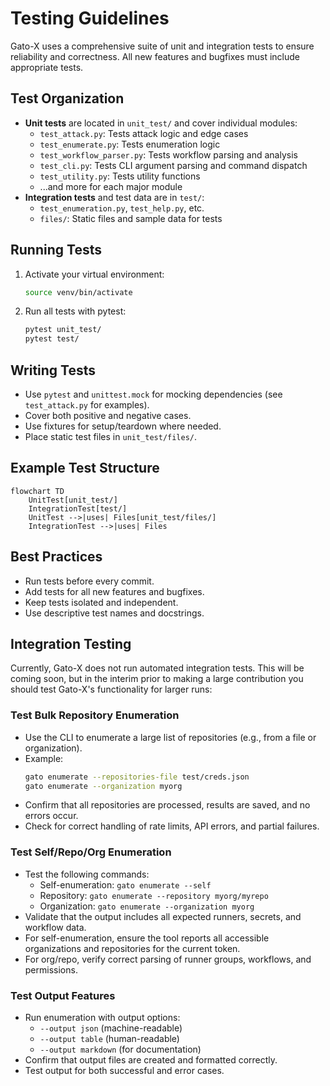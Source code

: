 # Testing Guidelines

Gato-X uses a comprehensive suite of unit and integration tests to ensure reliability and correctness. All new features and bugfixes must include appropriate tests.

## Test Organization

- **Unit tests** are located in `unit_test/` and cover individual modules:
  - `test_attack.py`: Tests attack logic and edge cases
  - `test_enumerate.py`: Tests enumeration logic
  - `test_workflow_parser.py`: Tests workflow parsing and analysis
  - `test_cli.py`: Tests CLI argument parsing and command dispatch
  - `test_utility.py`: Tests utility functions
  - ...and more for each major module
- **Integration tests** and test data are in `test/`:
  - `test_enumeration.py`, `test_help.py`, etc.
  - `files/`: Static files and sample data for tests

## Running Tests

1. Activate your virtual environment:
   ```bash
   source venv/bin/activate
   ```
2. Run all tests with pytest:
   ```bash
   pytest unit_test/
   pytest test/
   ```

## Writing Tests

- Use `pytest` and `unittest.mock` for mocking dependencies (see `test_attack.py` for examples).
- Cover both positive and negative cases.
- Use fixtures for setup/teardown where needed.
- Place static test files in `unit_test/files/`.

## Example Test Structure

```mermaid
flowchart TD
    UnitTest[unit_test/]
    IntegrationTest[test/]
    UnitTest -->|uses| Files[unit_test/files/]
    IntegrationTest -->|uses| Files
```

## Best Practices

- Run tests before every commit.
- Add tests for all new features and bugfixes.
- Keep tests isolated and independent.
- Use descriptive test names and docstrings.

## Integration Testing

Currently, Gato-X does not run automated integration tests. This will be coming soon, but in the interim prior to making a large contribution you should test Gato-X's functionality for larger runs:

### Test Bulk Repository Enumeration

- Use the CLI to enumerate a large list of repositories (e.g., from a file or organization).
- Example:
  ```bash
  gato enumerate --repositories-file test/creds.json
  gato enumerate --organization myorg
  ```
- Confirm that all repositories are processed, results are saved, and no errors occur.
- Check for correct handling of rate limits, API errors, and partial failures.

### Test Self/Repo/Org Enumeration

- Test the following commands:
  - Self-enumeration: `gato enumerate --self`
  - Repository: `gato enumerate --repository myorg/myrepo`
  - Organization: `gato enumerate --organization myorg`
- Validate that the output includes all expected runners, secrets, and workflow data.
- For self-enumeration, ensure the tool reports all accessible organizations and repositories for the current token.
- For org/repo, verify correct parsing of runner groups, workflows, and permissions.

### Test Output Features

- Run enumeration with output options:
  - `--output json` (machine-readable)
  - `--output table` (human-readable)
  - `--output markdown` (for documentation)
- Confirm that output files are created and formatted correctly.
- Test output for both successful and error cases.
